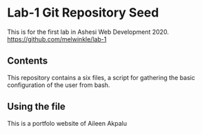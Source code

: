# Lab-1 Git Repository Seed

This is for the first lab in Ashesi Web Development 2020.
https://github.com/melwinkle/lab-1

## Contents

This repository contains a six files, a script for gathering the basic configuration of the user from bash.

## Using the file

This is a portfolo website of Aileen Akpalu
